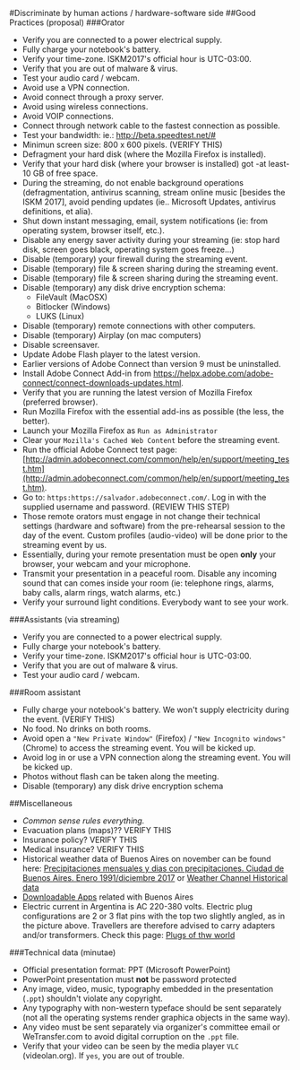 #Discriminate by human actions / hardware-software side
##Good Practices (proposal)
###Orator
* Verify you are connected to a power electrical supply.
* Fully charge your notebook's battery.
* Verify your time-zone. ISKM2017's official hour is UTC-03:00.
* Verify that you are out of malware & virus.
* Test your audio card / webcam.
* Avoid use a VPN connection.
* Avoid connect through a proxy server.
* Avoid using wireless connections.
* Avoid VOIP connections.
* Connect through network cable to the fastest connection as possible.
* Test your bandwidth: ie.: http://beta.speedtest.net/#
* Minimun screen size: 800 x 600 pixels. (VERIFY THIS)
* Defragment your hard disk (where the Mozilla Firefox is installed).
* Verify that your hard disk (where your browser is installed) got -at least- 10 GB of free space.
* During the streaming, do not enable background operations (defragmentation, antivirus scanning, stream online music [besides the ISKM 2017], avoid pending updates (ie.. Microsoft Updates, antivirus definitions, et alia).
* Shut down instant messaging, email, system notifications (ie: from operating system, browser itself, etc.).
* Disable any energy saver activity during your streaming (ie: stop hard disk, screen goes black, operating system goes freeze...)
* Disable (temporary) your firewall during the streaming event.
* Disable (temporary) file & screen sharing during the streaming event.
* Disable (temporary) file & screen sharing during the streaming event.
* Disable  (temporary) any disk drive encryption schema:
    - FileVault (MacOSX)
	- Bitlocker (Windows)
	- LUKS (Linux)
* Disable (temporary) remote connections with other computers.
* Disable (temporary) Airplay (on mac computers)
* Disable screensaver.
* Update Adobe Flash player to the latest version.
* Earlier versions of Adobe Connect than version 9 must be uninstalled.
* Install Adobe Connect Add-in from https://helpx.adobe.com/adobe-connect/connect-downloads-updates.html.
* Verify that you are running the latest version of Mozilla Firefox (preferred browser).
* Run Mozilla Firefox with the essential add-ins as possible (the less, the better).
* Launch your Mozilla Firefox as `Run as Administrator`
* Clear your `Mozilla's Cached Web Content` before the streaming event.
* Run the official Adobe Connect test page: [http://admin.adobeconnect.com/common/help/en/support/meeting_test.htm](http://admin.adobeconnect.com/common/help/en/support/meeting_test.htm).
* Go to: `https:https://salvador.adobeconnect.com/`. Log in with the supplied username and password. (REVIEW THIS  STEP)
* Those remote orators must engage in not change their technical settings (hardware and software) from the pre-rehearsal session to the day of the event. Custom profiles (audio-video) will be done prior to the streaming event by us.
* Essentially, during your remote presentation must be open **only** your browser, your webcam and your microphone.
* Transmit your presentation in a peaceful room. Disable any incoming sound that can comes inside your room (ie: telephone rings, alarms, baby calls, alarm rings, watch alarms, etc.)
* Verify your surround light conditions. Everybody want to see your work.

###Assistants (via streaming)
* Verify you are connected to a power electrical supply.
* Fully charge your notebook's battery.
* Verify your time-zone. ISKM2017's official hour is UTC-03:00.
* Verify that you are out of malware & virus.
* Test your audio card / webcam.

###Room assistant
* Fully charge your notebook's battery. We won't supply electricity during the event. (VERIFY THIS)
* No food. No drinks on both rooms.
* Avoid open a `"New Private Window"` (Firefox) / `"New Incognito windows"` (Chrome) to access the streaming event. You will be kicked up.
* Avoid log in or use a VPN connection along the streaming event. You will be kicked up.
* Photos without flash can be taken along the meeting.
* Disable (temporary) any disk drive encryption schema


##Miscellaneous
* _Common sense rules everything._
* Evacuation plans (maps)?? VERIFY THIS
* Insurance policy? VERIFY THIS
* Medical insurance? VERIFY THIS
* Historical weather data of Buenos Aires on november can be found here: [Precipitaciones mensuales y dias con precipitaciones. Ciudad de Buenos Aires. Enero 1991/diciembre 2017](https://www.estadisticaciudad.gob.ar/eyc/?p=64793) or [Weather Channel Historical data](https://weather.com/weather/monthly/l/ARBA0009:1:AR)
* [Downloadable Apps](https://turismo.buenosaires.gob.ar/en/article/downloadable-apps) related with Buenos Aires
* Electric current in Argentina is AC 220-380 volts. Electric plug configurations are 2 or 3 flat pins with the top two slightly angled, as in the picture above. Travellers are therefore advised to carry adapters and/or transformers. Check this page: [Plugs of thw world](http://www.iec.ch/worldplugs/list_bylocation.htm)


###Technical data (minutae)
* Official presentation format: PPT (Microsoft PowerPoint)
* PowerPoint presentation must **not** be password protected
* Any image, video, music, typography embedded in the presentation (`.ppt`) shouldn't violate any copyright.
* Any typography with non-western typeface should be sent separately (not all the operating systems render graphica objects in the same way).
* Any video must be sent separately via organizer's committee email or WeTransfer.com to avoid digital corruption on the `.ppt` file.
* Verify that your video can be seen by the media player `VLC` (videolan.org). If `yes`, you are out of trouble.
